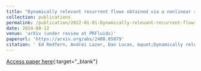 ```yaml
---
title: "Dynamically relevant recurrent flows obtained via a nonlinear recurrence function from two-dimensional turbulence"
collection: publications
permalink: /publication/2022-01-01-Dynamically-relevant-recurrent-flows
date: 2024-08-12
venue: 'arXiv (under review at PRFluids)'
paperurl: 'https://arxiv.org/abs/2408.05079'
citation: ' Ed Redfern, Andrei Lazer, Dan Lucas, &quot;Dynamically relevant recurrent flows obtained via a nonlinear recurrence function from two-dimensional turbulence &quot; arxiv.org/abs/2408.05079, 2024.'
---
```

[Access paper here](arxiv.org/abs/2408.05079){:target="_blank"}

